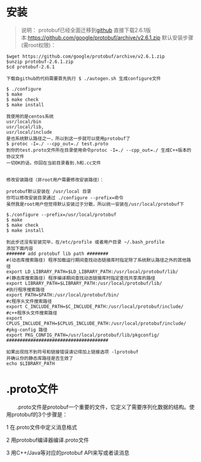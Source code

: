 # 安装
> 说明： 
protobuf已经全面迁移到[github](https://github.com/google/protobuf) 
直接下载2.6.1版本:https://github.com/google/protobuf/archive/v2.6.1.zip
默认安装步骤(需root权限)：
```
$wget https://github.com/google/protobuf/archive/v2.6.1.zip
$unzip protobuf-2.6.1.zip
$cd protobuf-2.6.1

下载自github的代码需要首先执行 $ ./autogen.sh 生成configure文件

$ ./configure
$ make
$ make check
$ make install

我使用的是centos系统
usr/local/bin
usr/local/lib,
usr/local/include 
是也系统默认路径之一，所以到这一步就可以使用protobuf了
$ protoc -I=./ --cpp_out=./ test.proto
到你的test.proto文件所在目录使用命令protoc -I=./ --cpp_out=./ 生成C++版本的协议文件
一切OK的话，你回在当前目录看到.h和.cc文件


修改安装路径（非root用户需要修改安装路径）：

protobuf默认安装在 /usr/local 目录
你可以修改安装目录通过 ./configure --prefix=命令
虽然我是root用户但觉得默认安装过于分散，所以统一安装在/usr/local/protobuf下

$./configure --prefix=/usr/local/protobuf
$ make
$ make check
$ make install

到此步还没有安装完毕，在/etc/profile 或者用户目录 ~/.bash_profile
添加下面内容
####### add protobuf lib path ########
#(动态库搜索路径) 程序加载运行期间查找动态链接库时指定除了系统默认路径之外的其他路径
export LD_LIBRARY_PATH=$LD_LIBRARY_PATH:/usr/local/protobuf/lib/
#(静态库搜索路径) 程序编译期间查找动态链接库时指定查找共享库的路径
export LIBRARY_PATH=$LIBRARY_PATH:/usr/local/protobuf/lib/
#执行程序搜索路径
export PATH=$PATH:/usr/local/protobuf/bin/
#c程序头文件搜索路径
export C_INCLUDE_PATH=$C_INCLUDE_PATH:/usr/local/protobuf/include/
#c++程序头文件搜索路径
export CPLUS_INCLUDE_PATH=$CPLUS_INCLUDE_PATH:/usr/local/protobuf/include/
#pkg-config 路径
export PKG_CONFIG_PATH=/usr/local/protobuf/lib/pkgconfig/
######################################

如果出现找不到符号和链接错误请记得加上链接选项 -lprotobuf 
并确认你的静态库路径是否生效了 
echo $LIBRARY_PATH

```
# .proto文件
　　.proto文件是protobuf一个重要的文件，它定义了需要序列化数据的结构。使用protobuf的3个步骤是：

1 在.proto文件中定义消息格式

2 用protobuf编译器编译.proto文件

3 用C++/Java等对应的protobuf API来写或者读消息
